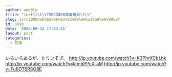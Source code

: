 ```yaml
---
author: ameblo
title: "\n\t\t\t\tIVRC2008準備風景\t\t"
slug: ivrc2008%e6%ba%96%e5%82%99%e9%a2%a8%e6%99%af
id: 3598
date: '2008-09-12 17:53:41'
layout: post
categories:
  - 随筆
---
```


いろいろあるが、とりいそぎ。 http://jp.youtube.com/watch?v=K3PhrXCbLhk http://jp.youtube.com/watch?v=lcm5PPcX-aM http://jp.youtube.com/watch?v=Fu8DT6RSO8E